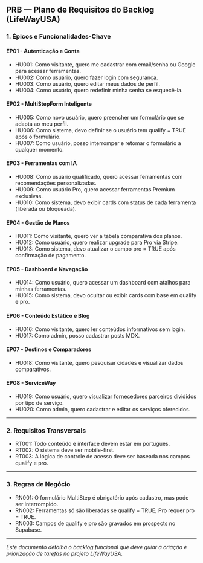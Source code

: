## PRB — Plano de Requisitos do Backlog (LifeWayUSA)

### 1. Épicos e Funcionalidades-Chave

#### EP01 - Autenticação e Conta

* HU001: Como visitante, quero me cadastrar com email/senha ou Google para acessar ferramentas.
* HU002: Como usuário, quero fazer login com segurança.
* HU003: Como usuário, quero editar meus dados de perfil.
* HU004: Como usuário, quero redefinir minha senha se esquecê-la.

#### EP02 - MultiStepForm Inteligente

* HU005: Como novo usuário, quero preencher um formulário que se adapta ao meu perfil.
* HU006: Como sistema, devo definir se o usuário tem qualify = TRUE após o formulário.
* HU007: Como usuário, posso interromper e retomar o formulário a qualquer momento.

#### EP03 - Ferramentas com IA

* HU008: Como usuário qualificado, quero acessar ferramentas com recomendações personalizadas.
* HU009: Como usuário Pro, quero acessar ferramentas Premium exclusivas.
* HU010: Como sistema, devo exibir cards com status de cada ferramenta (liberada ou bloqueada).

#### EP04 - Gestão de Planos

* HU011: Como visitante, quero ver a tabela comparativa dos planos.
* HU012: Como usuário, quero realizar upgrade para Pro via Stripe.
* HU013: Como sistema, devo atualizar o campo pro = TRUE após confirmação de pagamento.

#### EP05 - Dashboard e Navegação

* HU014: Como usuário, quero acessar um dashboard com atalhos para minhas ferramentas.
* HU015: Como sistema, devo ocultar ou exibir cards com base em qualify e pro.

#### EP06 - Conteúdo Estático e Blog

* HU016: Como visitante, quero ler conteúdos informativos sem login.
* HU017: Como admin, posso cadastrar posts MDX.

#### EP07 - Destinos e Comparadores

* HU018: Como visitante, quero pesquisar cidades e visualizar dados comparativos.

#### EP08 - ServiceWay

* HU019: Como usuário, quero visualizar fornecedores parceiros divididos por tipo de serviço.
* HU020: Como admin, quero cadastrar e editar os serviços oferecidos.

---

### 2. Requisitos Transversais

* RT001: Todo conteúdo e interface devem estar em português.
* RT002: O sistema deve ser mobile-first.
* RT003: A lógica de controle de acesso deve ser baseada nos campos qualify e pro.

---

### 3. Regras de Negócio

* RN001: O formulário MultiStep é obrigatório após cadastro, mas pode ser interrompido.
* RN002: Ferramentas só são liberadas se qualify = TRUE; Pro requer pro = TRUE.
* RN003: Campos de qualify e pro são gravados em prospects no Supabase.

---

*Este documento detalha o backlog funcional que deve guiar a criação e priorização de tarefas no projeto LifeWayUSA.*

